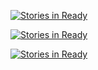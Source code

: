[![Stories in Ready](https://badge.waffle.io/makerspaze/go.png?label=ready&title=Ready)](http://waffle.io/makerspaze/go)



[![Stories in Ready](https://badge.waffle.io/makerspaze/go.png?label=ready&title=Ready)](http://waffle.io/makerspaze/go)


[![Stories in Ready](https://badge.waffle.io/makerspaze/go.png?label=ready&title=Ready)](http://waffle.io/makerspaze/go)
